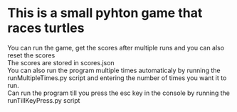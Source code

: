 # This is a small pyhton game that races turtles
You can run the game, get the scores after multiple runs and you can also reset the scores <br/>
The scores are stored in scores.json <br/>
You can also run the program multiple times automaticaly by running the runMultipleTimes.py script and entering the number of times you want it to run. <br/>
Can run the program till you press the esc key in the console by running the runTillKeyPress.py script